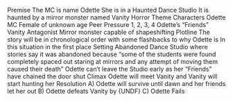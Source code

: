Premise
	The MC is name Odette
	She is in a Haunted Dance Studio
	It is haunted by a mirror monster named Vanity
	Horror Theme
Characters
	Odette
		MC
		Female of unknown age
	Peer Pressure 1, 2, 3, 4
		Odette’s “Friends”
	Vanity
		Antagonist
		Mirror monster capable of shapeshifting
Plotline
	The story will be in chronological order with some flashbacks to why Odette is In this situation in the first place
Setting
	Abandoned Dance Studio where stories say it was abandoned because “some of the students were found completely spaced out staring at mirrors and any attempt of moving them caused their death”
	Odette can’t leave the Studio early as her “Friends” have chained the door shut
Climax
	Odette will meet Vanity and Vanity will start hunting her
Resolution
    A) Odette will survive until dawn and her friends let her out
    B) Odette defeats Vanity by {UNDF}
    C) Odette Fails